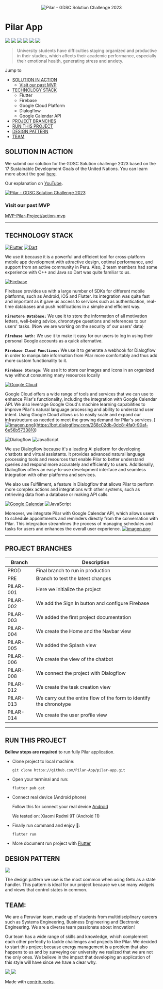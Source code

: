 <p align="center">
  <img src="https://i.postimg.cc/jj2tJdJP/Logo-2-Pilar.png" alt="Pilar - GDSC Solution Challenge 2023"/>
</p>

# Pilar App
![](https://img.shields.io/badge/Flutter-3.7.7-blue) ![](https://img.shields.io/badge/firebase__core-%5E2.8.0-yellow) ![](https://img.shields.io/badge/firebase__auth-%5E4.3.0-yellow) ![](https://img.shields.io/badge/firebase__storage-%5E11.0.16-yellow) ![](https://img.shields.io/badge/cloud__firestore-%5E4.5.0-yellow) ![](https://img.shields.io/badge/get-%5E4.6.5-red)

> University students have difficulties staying organized and productive in their studies, which affects their academic performance, especially their emotional health, generating stress and anxiety.

Jump to

- [SOLUTION IN ACTION](#solution-in-action) 
  - [Visit our past MVP](#visit-our-past-mvp) 
- [TECHNOLOGY STACK](#technology-stack) 
  - Flutter
  - Firebase
  - Google Cloud Platform
  - Dialogflow
  - Google Calendar API
- [PROJECT BRANCHES](#project-branches) 
- [RUN THIS PROJECT](#run-this-project) 
- [DESIGN PATTERN](#design-pattern) 
- [TEAM](#team)


## SOLUTION IN ACTION
We submit our solution for the GDSC Solution challenge 2023 based on the 17 Sustainable Development Goals of the United Nations. You can learn more about the goal [here](https://developers.google.com/community/gdsc-solution-challenge).

Our explanation on [YouTube](https://www.youtube.com/@pilarproductividad).

<a href="https://youtu.be/gnznBZsCex4" target="_blank"><img src="https://img.youtube.com/vi/gnznBZsCex4/0.jpg" 
alt="Pilar - GDSC Solution Challenge 2023"/></a>

### Visit our past MVP

[MVP-Pilar-Project/action-mvp](https://github.com/Pilar-App/MVP-Pilar-Project/tree/master/action-mvp)


---

## TECHNOLOGY STACK

[![Flutter](https://img.shields.io/badge/-Flutter-blue?style=for-the-badge&logo=Flutter)](https://flutter.dev/) [![Dart](https://img.shields.io/static/v1?style=for-the-badge&message=Dart&color=0175C2&logo=Dart&logoColor=FFFFFF&label=)](https://dart.dev/)

We use it because it is a powerful and efficient tool for cross-platform mobile app development with attractive design, optimal performance, and support from an active community in Peru. Also, 2 team members had some experience with C++ and Java so Dart was quite familiar to us.


[![Firebase](https://img.shields.io/badge/-Firebase-red?style=for-the-badge&logo=Firebase)](https://firebase.google.com/)

Firebase provides us with a large number of SDKs for different mobile platforms, such as Android, iOS and Flutter. Its integration was quite fast and important as it gave us access to services such as authentication, real-time databases and push notifications in a simple and efficient way.

**`Firestore Database:`**
We use it to store the information of all motivation letters, well-being advice, chronotype questions and references to our users' tasks. (Now we are working on the security of our users' data) 

**`Firebase Auth:`**
We use it to make it easy for our users to log in using their personal Google accounts as a quick alternative.

**`Firebase Cloud Functions:`**
We use it to generate a webhook for Dialogflow in order to manipulate information from Pilar more comfortably and thus add more custom functionality to it.

**`Firebase Storage:`**
We use it to store our images and icons in an organized way without consuming many resources locally

[![Google Cloud](https://img.shields.io/badge/-Google%20Cloud-black?style=for-the-badge&logo=Google-Cloud)](https://cloud.google.com/)

Google Cloud offers a wide range of tools and services that we can use to enhance Pilar's functionality, including the integration with Google Calendar API. We also leverage Google Cloud's machine learning capabilities to improve Pilar's natural language processing and ability to understand user intent. Using Google Cloud allows us to easily scale and expand our infrastructure as needed to meet the growing demand for Pilar's services.
[[![imagen.png](https://i.postimg.cc/rptQcWjr/imagen.png)](https://postimg.cc/WDTMwdQN)](https://bot.dialogflow.com/268c02db-0dc8-4fa0-90af-6e56b5733810)

![Dialogflow](https://img.shields.io/badge/-Dialogflow-blueviolet?style=for-the-badge&logo=Dialogflow)
![JavaScript](https://img.shields.io/static/v1?style=for-the-badge&message=JavaScript&color=222222&logo=JavaScript&logoColor=F7DF1E&label=)

We use Dialogflow because it's a leading AI platform for developing chatbots and virtual assistants. It provides advanced natural language processing tools and resources that enable Pilar to better understand queries and respond more accurately and efficiently to users. Additionally, Dialogflow offers an easy-to-use development interface and seamless integration with other platforms and services.

We also use Fulfillment, a feature in Dialogflow that allows Pilar to perform more complex actions and integrations with other systems, such as retrieving data from a database or making API calls.

[![Google Calendar](https://img.shields.io/static/v1?style=for-the-badge&message=Google+Calendar&color=4285F4&logo=Google+Calendar&logoColor=FFFFFF&label=)](https://developers.google.com/calendar/api/guides/)
![JavaScript](https://img.shields.io/static/v1?style=for-the-badge&message=JavaScript&color=222222&logo=JavaScript&logoColor=F7DF1E&label=)

Moreover, we integrate Pilar with Google Calendar API, which allows users to schedule appointments and reminders directly from the conversation with Pilar. This integration streamlines the process of managing schedules and tasks for users and enhances the overall user experience.
[![imagen.png](https://i.postimg.cc/7LCZmPV9/imagen.png)](https://postimg.cc/Ff4vK4wk)


---

## PROJECT BRANCHES

| Branch | Description |
| ------ | ------ |
| PROD | Final branch to run in production |
| PRE | Branch to test the latest changes |
| PILAR-001 | Here we initialize the project |
| PILAR-002 | We add the Sign In button and configure Firebase |
| PILAR-003 | We added the first project documentation |
| PILAR-004 | We create the Home and the Navbar view |
| PILAR-005 | We added the Splash view |
| PILAR-006 | We create the view of the chatbot |
| PILAR-008 | We connect the project with Dialogflow |
| PILAR-012 | We create the task creation view |
| PILAR-013 | We carry out the entire flow of the form to identify the chronotype |
| PILAR-014 | We create the user profile view |

---

## RUN THIS PROJECT
**Bellow steps are required** to run fully Pilar application.

- Clone project to local machine:

  ```git clone https://github.com/Pilar-App/pilar-app.git```

- Open your terminal and run:

  ```flutter pub get```

- Connect real device (Android phone)
  
  Follow this for connect your real device [Android](https://developer.android.com/studio/run/device)
  
  We tested on: Xiaomi Redmi 9T (Android 11)

- Finally run command and enjoy 🎉:

  ```flutter run```

- More document run project with [Flutter](https://docs.flutter.dev/)

## DESIGN PATTERN

[![](https://res.cloudinary.com/joseniquen/image/upload/v1680322853/pilar/Captura_de_pantalla_2023-03-31_231942_lywcqr.png)](https://res.cloudinary.com/joseniquen/image/upload/v1680322853/pilar/Captura_de_pantalla_2023-03-31_231942_lywcqr.png)

The design pattern we use is the most common when using Getx as a state handler. This pattern is ideal for our project because we use many widgets and views that control states in common.

## TEAM:

We are a Peruvian team, made up of students from multidisciplinary careers such as Systems Engineering, Business Engineering and Electronic Engineering. We are a diverse team passionate about innovation!

Our team has a wide range of skills and knowledge, which complement each other perfectly to tackle challenges and projects like Pilar. We decided to start this project because energy management is a problem that also happens to us and by surveying our university we realized that we are not the only ones. We believe in the impact that developing an application of this style will have since we have a clear why.

<a href="https://github.com/Pilar-App/MVP-Pilar-Project/graphs/contributors">
  <img src="https://contrib.rocks/image?repo=Pilar-App/MVP-Pilar-Project" />
</a>
<a href="https://github.com/Ednaly/web-starting/graphs/contributors">
  <img src="https://contrib.rocks/image?repo=Ednaly/web-starting" />
</a>

Made with [contrib.rocks](https://contrib.rocks).
